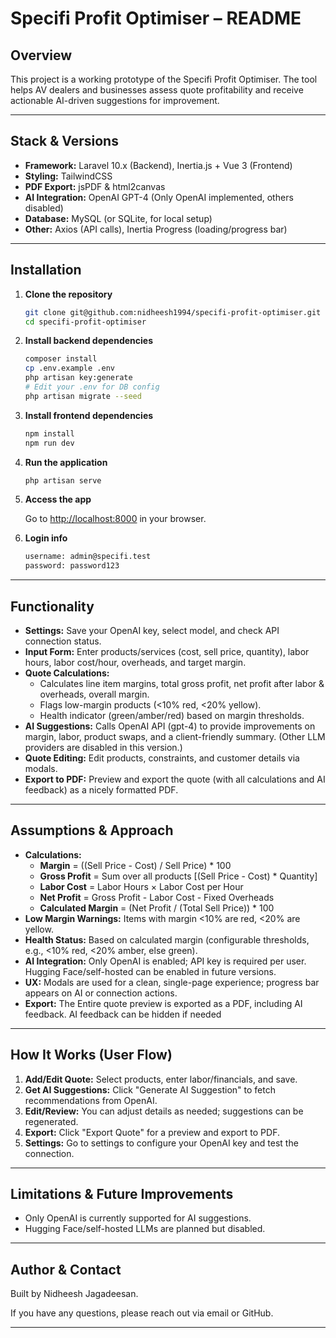 
# Specifi Profit Optimiser – README

## Overview

This project is a working prototype of the Specifi Profit Optimiser. The tool helps AV dealers and businesses assess quote profitability and receive actionable AI-driven suggestions for improvement.

---

## Stack & Versions

- **Framework:** Laravel 10.x (Backend), Inertia.js + Vue 3 (Frontend)
- **Styling:** TailwindCSS
- **PDF Export:** jsPDF & html2canvas
- **AI Integration:** OpenAI GPT-4 (Only OpenAI implemented, others disabled)
- **Database:** MySQL (or SQLite, for local setup)
- **Other:** Axios (API calls), Inertia Progress (loading/progress bar)

---

## Installation

1. **Clone the repository**

    ```bash
    git clone git@github.com:nidheesh1994/specifi-profit-optimiser.git
    cd specifi-profit-optimiser
    ```

2. **Install backend dependencies**

    ```bash
    composer install
    cp .env.example .env
    php artisan key:generate
    # Edit your .env for DB config
    php artisan migrate --seed
    ```

3. **Install frontend dependencies**

    ```bash
    npm install
    npm run dev
    ```

4. **Run the application**

    ```bash
    php artisan serve
    ```

5. **Access the app**

    Go to [http://localhost:8000](http://localhost:8000) in your browser.

4. **Login info**

    ```bash
    username: admin@specifi.test
    password: password123
    ```

---

## Functionality

- **Settings:** Save your OpenAI key, select model, and check API connection status.
- **Input Form:** Enter products/services (cost, sell price, quantity), labor hours, labor cost/hour, overheads, and target margin.
- **Quote Calculations:**
    - Calculates line item margins, total gross profit, net profit after labor & overheads, overall margin.
    - Flags low-margin products (<10% red, <20% yellow).
    - Health indicator (green/amber/red) based on margin thresholds.
- **AI Suggestions:** Calls OpenAI API (gpt-4) to provide improvements on margin, labor, product swaps, and a client-friendly summary. (Other LLM providers are disabled in this version.)
- **Quote Editing:** Edit products, constraints, and customer details via modals.
- **Export to PDF:** Preview and export the quote (with all calculations and AI feedback) as a nicely formatted PDF.

---

## Assumptions & Approach

- **Calculations:**
    - **Margin** = ((Sell Price - Cost) / Sell Price) * 100
    - **Gross Profit** = Sum over all products [(Sell Price - Cost) * Quantity]
    - **Labor Cost** = Labor Hours × Labor Cost per Hour
    - **Net Profit** = Gross Profit - Labor Cost - Fixed Overheads
    - **Calculated Margin** = (Net Profit / (Total Sell Price)) * 100
- **Low Margin Warnings:** Items with margin <10% are red, <20% are yellow.
- **Health Status:** Based on calculated margin (configurable thresholds, e.g., <10% red, <20% amber, else green).
- **AI Integration:** Only OpenAI is enabled; API key is required per user. Hugging Face/self-hosted can be enabled in future versions.
- **UX:** Modals are used for a clean, single-page experience; progress bar appears on AI or connection actions.
- **Export:** The Entire quote preview is exported as a PDF, including AI feedback. AI feedback can be hidden if needed

---

## How It Works (User Flow)

1. **Add/Edit Quote:** Select products, enter labor/financials, and save.
2. **Get AI Suggestions:** Click "Generate AI Suggestion" to fetch recommendations from OpenAI.
3. **Edit/Review:** You can adjust details as needed; suggestions can be regenerated.
4. **Export:** Click "Export Quote" for a preview and export to PDF.
5. **Settings:** Go to settings to configure your OpenAI key and test the connection.

---

## Limitations & Future Improvements

- Only OpenAI is currently supported for AI suggestions.
- Hugging Face/self-hosted LLMs are planned but disabled.

---

## Author & Contact

Built by Nidheesh Jagadeesan.

If you have any questions, please reach out via email or GitHub.

---
